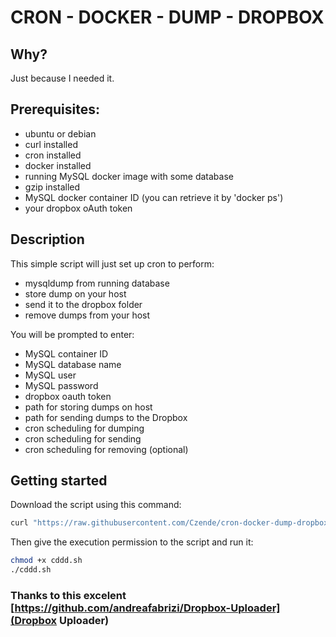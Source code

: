 # CRON - DOCKER - DUMP - DROPBOX

## Why?
Just because I needed it.

## Prerequisites:
- ubuntu or debian
- curl installed
- cron installed
- docker installed
- running MySQL docker image with some database
- gzip installed
- MySQL docker container ID (you can retrieve it by 'docker ps')
- your dropbox oAuth token

## Description
This simple script will just set up cron to perform:
- mysqldump from running database
- store dump on your host
- send it to the dropbox folder
- remove dumps from your host


You will be prompted to enter:
- MySQL container ID
- MySQL database name
- MySQL user
- MySQL password
- dropbox oauth token 
- path for storing dumps on host
- path for sending dumps to the Dropbox
- cron scheduling for dumping
- cron scheduling for sending
- cron scheduling for removing (optional)

## Getting started

Download the script using this command:
```bash
curl "https://raw.githubusercontent.com/Czende/cron-docker-dump-dropbox/master/cddd.sh" -o cddd.sh
```
Then give the execution permission to the script and run it:
```bash
chmod +x cddd.sh
./cddd.sh
```


### Thanks to this excelent [https://github.com/andreafabrizi/Dropbox-Uploader](Dropbox Uploader)



